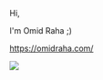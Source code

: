 

Hi,

I'm Omid Raha ;)

https://omidraha.com/

![](https://komarev.com/ghpvc/?username=omidraha&label=>&base=1000&style=flat-square&color=000000)
